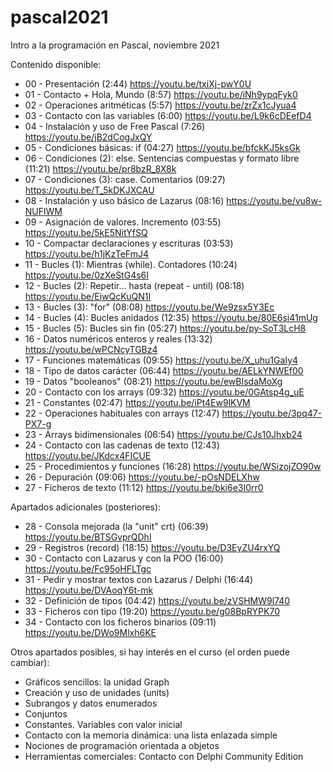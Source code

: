 # pascal2021

Intro a la programación en Pascal, noviembre 2021

Contenido disponible:

 - 00 - Presentación (2:44) https://youtu.be/txiXj-pwY0U
 - 01 - Contacto + Hola, Mundo (8:57) https://youtu.be/iNh9ypqFyk0
 - 02 - Operaciones aritméticas (5:57) https://youtu.be/zrZx1cJyua4
 - 03 - Contacto con las variables (6:00) https://youtu.be/L9k6cDEefD4
 - 04 - Instalación y uso de Free Pascal (7:26) https://youtu.be/jB2dCogJxQY
 - 05 - Condiciones básicas: if (04:27) https://youtu.be/bfckKJ5ksGk
 - 06 - Condiciones (2): else. Sentencias compuestas y formato libre (11:21) https://youtu.be/pr8bzR_8X8k
 - 07 - Condiciones (3): case. Comentarios (09:27) https://youtu.be/T_5kDKJXCAU
 - 08 - Instalación y uso básico de Lazarus (08:16) https://youtu.be/vu8w-NUFlWM
 - 09 - Asignación de valores. Incremento (03:55) https://youtu.be/5kE5NitYfSQ
 - 10 - Compactar declaraciones y escrituras (03:53) https://youtu.be/h1jKzTeFmJ4
 - 11 - Bucles (1): Mientras (while). Contadores (10:24) https://youtu.be/0zXeStG4s6I
 - 12 - Bucles (2): Repetir... hasta (repeat - until) (08:18) https://youtu.be/EiwQcKuQN1I
 - 13 - Bucles (3): "for" (08:08) https://youtu.be/We9zsx5Y3Ec
 - 14 - Bucles (4): Bucles anidados (12:35) https://youtu.be/80E6si41mUg
 - 15 - Bucles (5): Bucles sin fin (05:27) https://youtu.be/py-SoT3LcH8
 - 16 - Datos numéricos enteros y reales (13:32) https://youtu.be/wPCNcyTGBz4
 - 17 - Funciones matemáticas (09:55) https://youtu.be/X_uhu1GaIy4
 - 18 - Tipo de datos carácter (06:44) https://youtu.be/AELkYNWEf00
 - 19 - Datos "booleanos" (08:21) https://youtu.be/ewBIsdaMoXg
 - 20 - Contacto con los arrays (09:32) https://youtu.be/0GAtsp4g_uE
 - 21 - Constantes (02:47) https://youtu.be/iPt4Ew9lKVM
 - 22 - Operaciones habituales con arrays (12:47) https://youtu.be/3pq47-PX7-g
 - 23 - Arrays bidimensionales (06:54) https://youtu.be/CJs10Jhxb24
 - 24 - Contacto con las cadenas de texto (12:43) https://youtu.be/JKdcx4FICUE
 - 25 - Procedimientos y funciones (16:28) https://youtu.be/WSizojZO90w
 - 26 - Depuración (09:06) https://youtu.be/-pOsNDELXhw
 - 27 - Ficheros de texto (11:12) https://youtu.be/bki6e3I0rr0

Apartados adicionales (posteriores):

 - 28 - Consola mejorada (la "unit" crt) (06:39) https://youtu.be/BTSGvprQDhI
 - 29 - Registros (record) (18:15) https://youtu.be/D3EyZU4rxYQ
 - 30 - Contacto con Lazarus y con la POO (16:00) https://youtu.be/Fc95oHFLTgc
 - 31 - Pedir y mostrar textos con Lazarus / Delphi (16:44) https://youtu.be/DVAoqY6t-mk
 - 32 - Definición de tipos (04:42) https://youtu.be/zVSHMW9l740
 - 33 - Ficheros con tipo (19:20) https://youtu.be/g08BpRYPK70
 - 34 - Contacto con los ficheros binarios (09:11) https://youtu.be/DWo9Mlxh6KE


Otros apartados posibles, si hay interés en el curso (el orden puede cambiar):

* Gráficos sencillos: la unidad Graph
* Creación y uso de unidades (units)
* Subrangos y datos enumerados
* Conjuntos
* Constantes. Variables con valor inicial
* Contacto con la memoria dinámica: una lista enlazada simple
* Nociones de programación orientada a objetos
* Herramientas comerciales: Contacto con Delphi Community Edition
